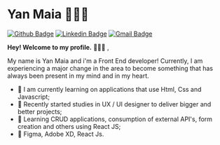 
<!--
### Hi there 👋
**yanmaiaa/yanmaiaa** is a ✨ _special_ ✨ repository because its `README.md` (this file) appears on your GitHub profile.

Here are some ideas to get you started:

- 🔭 I’m currently working on ...
- 🌱 I’m currently learning ...
- 👯 I’m looking to collaborate on ...
- 🤔 I’m looking for help with ...
- 💬 Ask me about ...
- 📫 How to reach me: ...
- 😄 Pronouns: ...
- ⚡ Fun fact: ...
-->
# **Yan Maia 👨🏽‍💻**
[![Github Badge](https://img.shields.io/badge/-Github-000?style=flat-square&logo=Github&logoColor=white&link=https://github.com/lucasgdb)](https://github.com/yanmaiaa)
[![Linkedin Badge](https://img.shields.io/badge/-LinkedIn-blue?style=flat-square&logo=Linkedin&logoColor=white&link=https://www.linkedin.com/in/rebeccamanzi/)](https://www.linkedin.com/in/yan-maia-b09546119/)
[![Gmail Badge](https://img.shields.io/badge/-Gmail-c14438?style=flat-square&logo=Gmail&logoColor=white&link=mailto:rebeccamanzi@gmail.com)](mailto:yandamasceno01@gmail.com)


**Hey! Welcome to my profile.** 🙋🏽‍♂️ ,


My name is Yan Maia and i'm a Front End developer! Currently, I am experiencing a major change in the area to become something that has always been present in my mind and in my heart.

- 🔭 I am currently learning on applications that use Html, Css and Javascript; 
- 🚀 Recently started studies in UX / UI designer to deliver bigger and better projects;
- 🌱 Learning CRUD applications, consumption of external API's, form creation and others using React JS; 
- 💪 Figma, Adobe XD, React Js.
